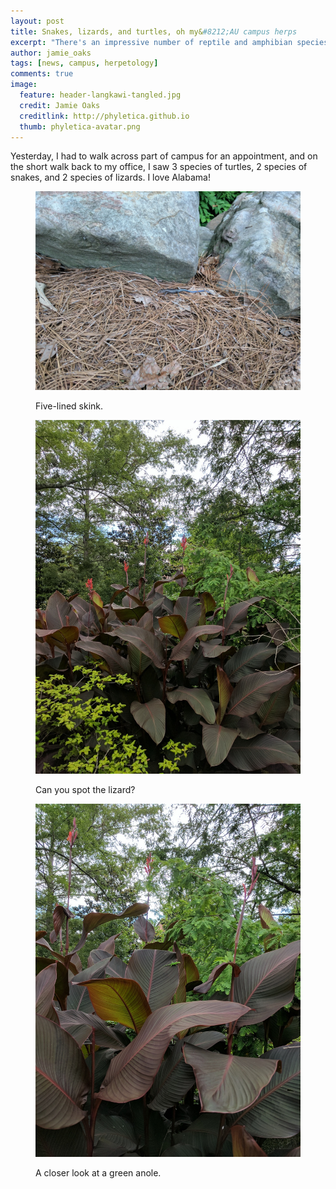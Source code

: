 ```yaml
---
layout: post
title: Snakes, lizards, and turtles, oh my&#8212;AU campus herps
excerpt: "There's an impressive number of reptile and amphibian species on the AU campus."
author: jamie_oaks
tags: [news, campus, herpetology]
comments: true
image:
  feature: header-langkawi-tangled.jpg
  credit: Jamie Oaks
  creditlink: http://phyletica.github.io
  thumb: phyletica-avatar.png
---
```


Yesterday, I had to walk across part of campus for an appointment, and on the
short walk back to my office, I saw 3 species of turtles, 2 species of snakes,
and 2 species of lizards.
I love Alabama!

<figure>
    <a href="/images/2017-06-13-plestiodon.jpg"><img src="/images/2017-06-13-plestiodon.jpg"></a>
    <figcaption>
        <p class="figure-caption-box">
            <span class="center-if-single-line">
                Five-lined skink.
            </span>
        </p>
    </figcaption>
</figure>

<figure>
    <a href="/images/2017-06-13-anolis-far.jpg"><img src="/images/2017-06-13-anolis-far.jpg"></a>
    <figcaption>
        <p class="figure-caption-box">
            <span class="center-if-single-line">
                Can you spot the lizard?
            </span>
        </p>
    </figcaption>
</figure>

<figure>
    <a href="/images/2017-06-13-anolis-near.jpg"><img src="/images/2017-06-13-anolis-near.jpg"></a>
    <figcaption>
        <p class="figure-caption-box">
            <span class="center-if-single-line">
                A closer look at a green anole.
            </span>
        </p>
    </figcaption>
</figure>
